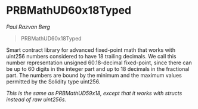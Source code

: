 # PRBMathUD60x18Typed

_Paul Razvan Berg_

> PRBMathUD60x18Typed

Smart contract library for advanced fixed-point math that works with uint256 numbers considered to have 18 trailing decimals. We call this number representation unsigned 60.18-decimal fixed-point, since there can be up to 60 digits in the integer part and up to 18 decimals in the fractional part. The numbers are bound by the minimum and the maximum values permitted by the Solidity type uint256.

_This is the same as PRBMathUD59x18, except that it works with structs instead of raw uint256s._

